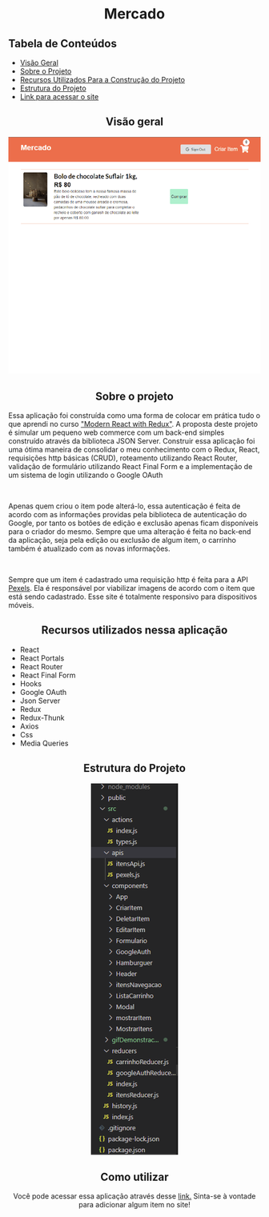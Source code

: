 <h1 align="center">Mercado</h1>

<h2>Tabela de Conteúdos</h2>
<ul>
    <li><a href="#visaoGeral">Visão Geral</a></li>
    <li><a href="#sobre">Sobre o Projeto</a></li>
    <li><a href="#construidoCom">Recursos Utilizados Para a Construção do Projeto</a></li>
    <li><a href="#estrutura">Estrutura do Projeto</a></li>
    <li><a href="#comoUtilizar">Link para acessar o site</a></li> 
</ul>

<h2 align="center" id="visaoGeral">Visão geral</h2>
<div align="center"><img src="./src/gifDemonstracao/mercado.gif">
</div>

<h2 id="sobre" align="center">Sobre o projeto</h2>
<p>Essa aplicação foi construída como uma forma de colocar em prática tudo o que aprendi no curso <a href="https://www.udemy.com/course/react-redux/">"Modern React with Redux"</a>. A proposta deste projeto é simular um pequeno web commerce com um back-end simples construído através da biblioteca JSON Server. Construir essa aplicação foi uma ótima maneira de consolidar o meu conhecimento com o Redux, React, requisições http básicas (CRUD), roteamento utilizando React Router, validação de formulário utilizando React Final Form e a implementação de um sistema de login utilizando o Google OAuth</p>
<br>
<p>Apenas quem criou o item pode alterá-lo, essa autenticação é feita de acordo com as informações providas pela biblioteca de autenticação do Google, por tanto os botões de edição e exclusão apenas ficam disponíveis para o criador do mesmo. Sempre que uma alteração é feita no back-end da aplicação, seja pela edição ou exclusão de algum item, o carrinho também é atualizado com as novas informações.</p>
<br>
<p>Sempre que um item é cadastrado uma requisição http é feita para a API <a href="https://www.pexels.com/pt-br/">Pexels</a>. Ela é responsável por viabilizar imagens de acordo com o item que está sendo cadastrado. Esse site é totalmente responsivo para dispositivos móveis.</p>

<h2 id="construidoCom" align="center">Recursos utilizados nessa aplicação</h2>
<ul>
    <li>React</li>
    <li>React Portals</li>
    <li>React Router</li>
    <li>React Final Form</li>
    <li>Hooks</li>
    <li>Google OAuth</li> 
    <li>Json Server</li>
    <li>Redux</li>
    <li>Redux-Thunk</li>
    <li>Axios</li>
    <li>Css</li>
    <li>Media Queries</li>
</ul>

<h2 align="center" id="estrutura">Estrutura do Projeto</h2>
<div align="center"><img src="./src/gifDemonstracao/estruturaSite.png"><div>


<h2 id="comoUtilizar" align="center">Como utilizar</h2>
<p>Você pode acessar essa aplicação através desse <a href="https://mercadosimulator.netlify.app">link.</a> Sinta-se à vontade para adicionar algum item no site! </p>
